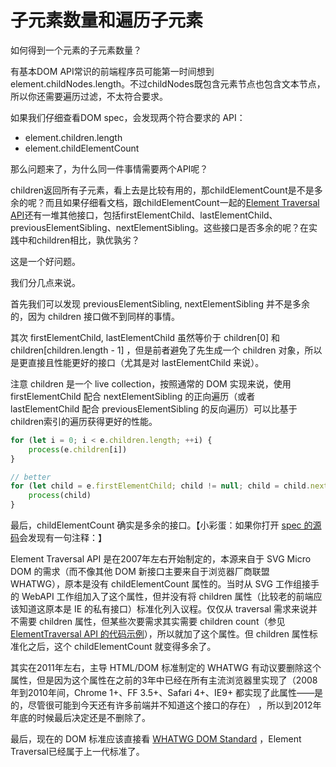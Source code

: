 # 子元素数量和遍历子元素

如何得到一个元素的子元素数量？

有基本DOM API常识的前端程序员可能第一时间想到element.childNodes.length。不过childNodes既包含元素节点也包含文本节点，所以你还需要遍历过滤，不太符合要求。

如果我们仔细查看DOM spec，会发现两个符合要求的 API：

- element.children.length
- element.childElementCount

那么问题来了，为什么同一件事情需要两个API呢？

children返回所有子元素，看上去是比较有用的，那childElementCount是不是多余的呢？而且如果仔细看文档，跟childElementCount一起的[Element Traversal API](https://www.w3.org/TR/ElementTraversal/)还有一堆其他接口，包括firstElementChild、lastElementChild、previousElementSibling、nextElementSibling。这些接口是否多余的呢？在实践中和children相比，孰优孰劣？

这是一个好问题。

我们分几点来说。

首先我们可以发现 previousElementSibling, nextElementSibling 并不是多余的，因为 children 接口做不到同样的事情。

其次 firstElementChild, lastElementChild 虽然等价于 children[0] 和 children[children.length - 1] ，但是前者避免了先生成一个 children 对象，所以是更直接且性能更好的接口（尤其是对 lastElementChild 来说）。

注意 children 是一个 live collection，按照通常的 DOM 实现来说，使用 firstElementChild 配合 nextElementSibling 的正向遍历（或者 lastElementChild 配合 previousElementSibling 的反向遍历）可以比基于children索引的遍历获得更好的性能。

```js
for (let i = 0; i < e.children.length; ++i) {
	process(e.children[i])
}

// better
for (let child = e.firstElementChild; child != null; child = child.nextElementSibling) {
	process(child)
}
```


最后，childElementCount 确实是多余的接口。【小彩蛋：如果你打开 [spec 的源码](https://github.com/whatwg/dom/blob/b5eac4d624b229232e8c2e347d6b532172f73439/review-drafts/2019-06.bs#L2865)会发现有一句注释：<!-- childElementCount is redundant -->】

Element Traversal API 是在2007年左右开始制定的，本源来自于 SVG Micro DOM 的需求（而不像其他 DOM 新接口主要来自于浏览器厂商联盟 WHATWG），原本是没有 childElementCount 属性的。当时从 SVG 工作组接手的 WebAPI 工作组加入了这个属性，但并没有将 children 属性（比较老的前端应该知道这原本是 IE 的私有接口）标准化列入议程。仅仅从 traversal 需求来说并不需要 children 属性，但某些次要需求其实需要 children count（参见[ElementTraversal API 的代码示例](https://www.w3.org/TR/ElementTraversal/#example-3.2)），所以就加了这个属性。但 children 属性标准化之后，这个 childElementCount 就变得多余了。

其实在2011年左右，主导 HTML/DOM 标准制定的 WHATWG 有动议要删除这个属性，但是因为这个属性在之前的3年中已经在所有主流浏览器里实现了（2008年到2010年间，Chrome 1+、FF 3.5+、Safari 4+、IE9+ 都实现了此属性——是的，尽管很可能到今天还有许多前端并不知道这个接口的存在） ，所以到2012年年底的时候最后决定还是不删除了。


最后，现在的 DOM 标准应该直接看 [WHATWG DOM Standard](https://dom.spec.whatwg.org/) ，Element Traversal已经属于上一代标准了。
